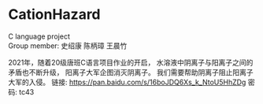 # CationHazard
 C language project \
Group member: 史绍康 陈柄璋 王晨竹

2021年，随着20级唐班C语言项目作业的开启，
水溶液中阴离子与阳离子之间的矛盾也不断升级，
阳离子大军企图消灭阴离子。 
我们需要帮助阴离子阻止阳离子大军的入侵。
链接: https://pan.baidu.com/s/16boJDQ6Xs_k_NtoU5HhZDg  密码: tc43
